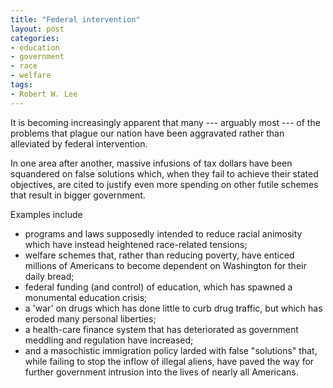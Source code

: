 ```yaml
---
title: "Federal intervention"
layout: post
categories:
- education
- government
- race
- welfare
tags:
- Robert W. Lee
---
```


It is becoming increasingly apparent that many --- arguably most --- of the problems that plague our nation have been aggravated rather than alleviated by federal intervention.

In one area after another, massive infusions of tax dollars have been squandered on false solutions which, when they fail to achieve their stated objectives, are cited to justify even more spending on other futile schemes that result in bigger government.

Examples include

- programs and laws supposedly intended to reduce racial animosity which have instead heightened race-related tensions;
- welfare schemes that, rather than reducing poverty, have enticed millions of Americans to become dependent on Washington for their daily bread;
- federal funding (and control) of education, which has spawned a monumental education crisis;
- a 'war' on drugs which has done little to curb drug traffic, but which has eroded many personal liberties;
- a health-care finance system that has deteriorated as government meddling and regulation have increased;
- and a masochistic immigration policy larded with false "solutions" that, while failing to stop the inflow of illegal aliens, have paved the way for further government intrusion into the lives of nearly all Americans.